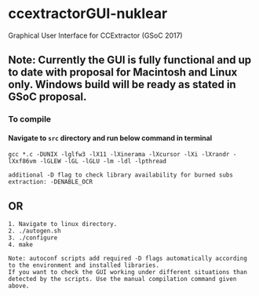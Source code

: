 # ccextractorGUI-nuklear
Graphical User Interface for CCExtractor (GSoC 2017)

## Note: Currently the GUI is fully functional and up to date with proposal for Macintosh and Linux only. Windows build will be ready as stated in GSoC proposal.

### To compile
#### Navigate to `src` directory and run below command in terminal
    gcc *.c -DUNIX -lglfw3 -lX11 -lXinerama -lXcursor -lXi -lXrandr -lXxf86vm -lGLEW -lGL -lGLU -lm -ldl -lpthread

    additional -D flag to check library availability for burned subs extraction: -DENABLE_OCR

## OR

	1. Navigate to linux directory.
	2. ./autogen.sh
	3. ./configure
	4. make

	Note: autoconf scripts add required -D flags automatically according to the environment and installed libraries.
	If you want to check the GUI working under different situations than detected by the scripts. Use the manual compilation command given above.
